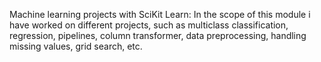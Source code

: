 Machine learning projects with SciKit Learn: 
In the scope of this module i have worked on different projects, such as multiclass classification, regression, pipelines, column transformer, data preprocessing,
handling missing values, grid search, etc.

